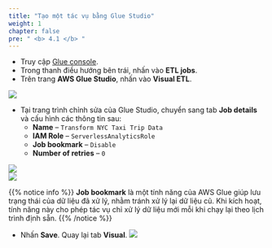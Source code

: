 ```yaml
---
title: "Tạo một tác vụ bằng Glue Studio"
weight: 1
chapter: false
pre: " <b> 4.1 </b> "
---
```


- Truy cập [Glue console](https://ap-southeast-1.console.aws.amazon.com/glue/home?region=ap-southeast-1#/v2/getting-started).
- Trong thanh điều hướng bên trái, nhấn vào **ETL jobs**.
- Trên trang **AWS Glue Studio**, nhấn vào **Visual ETL**.

![](../../images/4.transforming/1.png)

- Tại trang trình chỉnh sửa của Glue Studio, chuyển sang tab **Job details** và cấu hình các thông tin sau:
  - **Name** – `Transform NYC Taxi Trip Data`
  - **IAM Role** – `ServerlessAnalyticsRole`
  - **Job bookmark** – `Disable`
  - **Number of retries** – `0`

![](../../images/4.transforming/2.png)  
![](../../images/4.transforming/3.png)

{{% notice info %}}
**Job bookmark** là một tính năng của AWS Glue giúp lưu trạng thái của dữ liệu đã xử lý, nhằm tránh xử lý lại dữ liệu cũ. Khi kích hoạt, tính năng này cho phép tác vụ chỉ xử lý dữ liệu mới mỗi khi chạy lại theo lịch trình định sẵn.
{{% /notice %}}

- Nhấn **Save**. Quay lại tab **Visual**.
![](../../images/4.transforming/4.png)
